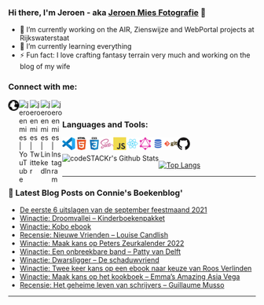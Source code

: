 ### Hi there, I'm Jeroen - aka [Jeroen Mies Fotografie][website] 👋

- 🔭 I’m currently working on the AIR, Zienswijze and WebPortal projects at Rijkswaterstaat
- 🌱 I’m currently learning everything
- ⚡ Fun fact: I love crafting fantasy terrain very much and working on the blog of my wife

### Connect with me:

[<img align="left" alt="jeroenmies" width="22px" src="https://raw.githubusercontent.com/iconic/open-iconic/master/svg/globe.svg" />][website]
[<img align="left" alt="jeroenmies | YouTube" width="22px" src="https://cdn.jsdelivr.net/npm/simple-icons@v3/icons/youtube.svg" />][youtube]
[<img align="left" alt="jeroenmies | Twitter" width="22px" src="https://cdn.jsdelivr.net/npm/simple-icons@v3/icons/twitter.svg" />][twitter]
[<img align="left" alt="jeroenmies | LinkedIn" width="22px" src="https://cdn.jsdelivr.net/npm/simple-icons@v3/icons/linkedin.svg" />][linkedin]
[<img align="left" alt="jeroenmies | Instagram" width="22px" src="https://cdn.jsdelivr.net/npm/simple-icons@v3/icons/instagram.svg" />][instagram]

<br />

### Languages and Tools:

[<img align="left" alt="Visual Studio Code" width="26px" src="https://raw.githubusercontent.com/github/explore/80688e429a7d4ef2fca1e82350fe8e3517d3494d/topics/visual-studio-code/visual-studio-code.png" />][webdevplaylist]
[<img align="left" alt="HTML5" width="26px" src="https://raw.githubusercontent.com/github/explore/80688e429a7d4ef2fca1e82350fe8e3517d3494d/topics/html/html.png" />][webdevplaylist]
[<img align="left" alt="CSS3" width="26px" src="https://raw.githubusercontent.com/github/explore/80688e429a7d4ef2fca1e82350fe8e3517d3494d/topics/css/css.png" />][cssplaylist]
[<img align="left" alt="Sass" width="26px" src="https://raw.githubusercontent.com/github/explore/80688e429a7d4ef2fca1e82350fe8e3517d3494d/topics/sass/sass.png" />][cssplaylist]
[<img align="left" alt="JavaScript" width="26px" src="https://raw.githubusercontent.com/github/explore/80688e429a7d4ef2fca1e82350fe8e3517d3494d/topics/javascript/javascript.png" />][jsplaylist]
[<img align="left" alt="React" width="26px" src="https://raw.githubusercontent.com/github/explore/80688e429a7d4ef2fca1e82350fe8e3517d3494d/topics/react/react.png" />][reactplaylist]
[<img align="left" alt="GraphQL" width="26px" src="https://raw.githubusercontent.com/github/explore/80688e429a7d4ef2fca1e82350fe8e3517d3494d/topics/graphql/graphql.png" />][webdevplaylist]
[<img align="left" alt="SQL" width="26px" src="https://raw.githubusercontent.com/github/explore/80688e429a7d4ef2fca1e82350fe8e3517d3494d/topics/sql/sql.png" />][webdevplaylist]
[<img align="left" alt="Git" width="26px" src="https://raw.githubusercontent.com/github/explore/80688e429a7d4ef2fca1e82350fe8e3517d3494d/topics/git/git.png" />][webdevplaylist]
[<img align="left" alt="GitHub" width="26px" src="https://raw.githubusercontent.com/github/explore/78df643247d429f6cc873026c0622819ad797942/topics/github/github.png" />][webdevplaylist]

<br />
<br />

<img align="left" alt="codeSTACKr's Github Stats" src="https://github-readme-stats.vercel.app/api?username=jeroenmies&show_icons=true&hide_border=true&count_private=true&theme=tokyonight" />

[![Top Langs](https://github-readme-stats.vercel.app/api/top-langs/?username=jeroenmies)](https://github.com/jeroenmies/github-readme-stats)

---

### 📕 Latest Blog Posts on Connie's Boekenblog'
<!-- BLOG-POST-LIST:START -->
- [De eerste 6 uitslagen van de september feestmaand 2021](https://conniesboekenblog.nl/2021/09/12/de-eerste-6-uitslagen-van-de-september-feestmaand-2021/?utm_source=rss&utm_medium=rss&utm_campaign=de-eerste-6-uitslagen-van-de-september-feestmaand-2021)
- [Winactie: Droomvallei – Kinderboekenpakket](https://conniesboekenblog.nl/2021/09/12/winactie-droomvallei-kinderboeken-pakket/?utm_source=rss&utm_medium=rss&utm_campaign=winactie-droomvallei-kinderboeken-pakket)
- [Winactie: Kobo ebook](https://conniesboekenblog.nl/2021/09/11/winactie-kobo-ebook/?utm_source=rss&utm_medium=rss&utm_campaign=winactie-kobo-ebook)
- [Recensie: Nieuwe Vrienden – Louise Candlish](https://conniesboekenblog.nl/2021/09/10/recensie-nieuwe-vrienden-louise-candlish/?utm_source=rss&utm_medium=rss&utm_campaign=recensie-nieuwe-vrienden-louise-candlish)
- [Winactie: Maak kans op Peters Zeurkalender 2022](https://conniesboekenblog.nl/2021/09/10/winactie-maak-kans-op-peters-zeurkalender-2022/?utm_source=rss&utm_medium=rss&utm_campaign=winactie-maak-kans-op-peters-zeurkalender-2022)
- [Winactie: Een onbreekbare band – Patty van Delft](https://conniesboekenblog.nl/2021/09/09/winactie-een-onbreekbare-band-patty-van-delft/?utm_source=rss&utm_medium=rss&utm_campaign=winactie-een-onbreekbare-band-patty-van-delft)
- [Winactie: Dwarsligger – De schaduwvriend](https://conniesboekenblog.nl/2021/09/08/winactie-dwarsligger-de-schaduwvriend/?utm_source=rss&utm_medium=rss&utm_campaign=winactie-dwarsligger-de-schaduwvriend)
- [Winactie: Twee keer kans op een ebook naar keuze van Roos Verlinden](https://conniesboekenblog.nl/2021/09/07/winactie-twee-keer-kans-op-een-ebook-naar-keuze-van-roos-verlinden/?utm_source=rss&utm_medium=rss&utm_campaign=winactie-twee-keer-kans-op-een-ebook-naar-keuze-van-roos-verlinden)
- [Winactie: Maak kans op het kookboek – Emma’s Amazing Asia Vega](https://conniesboekenblog.nl/2021/09/07/winactie-maak-kans-op-het-kookboek-emmas-amazing-asia-vega/?utm_source=rss&utm_medium=rss&utm_campaign=winactie-maak-kans-op-het-kookboek-emmas-amazing-asia-vega)
- [Recensie: Het geheime leven van schrijvers – Guillaume Musso](https://conniesboekenblog.nl/2021/09/06/recensie-het-geheime-leven-van-schrijvers-guillaume-musso/?utm_source=rss&utm_medium=rss&utm_campaign=recensie-het-geheime-leven-van-schrijvers-guillaume-musso)
<!-- BLOG-POST-LIST:END -->

---

[website]: https://jeroenmiesfotografie.nl
[twitter]: https://twitter.com/jeroenmies
[youtube]: https://www.youtube.com/channel/UCdM6wXDAk3Y8_ycxkSfAD7Q
[instagram]: https://www.instagram.com/jeroenmies/
[linkedin]: https://www.linkedin.com/in/jeroenmies/
[webdevplaylist]: https://www.youtube.com/playlist?list=PLlhZGGVFsRrTQQnp_2UwWSoAigm-9_SqR
[jsplaylist]: https://www.youtube.com/playlist?list=PLC5BA7CB1270B2073
[cssplaylist]: https://www.youtube.com/playlist?list=PLlhZGGVFsRrSeV5xra6z-nU60cqompunz
[reactplaylist]: https://www.youtube.com/playlist?list=PLC5BA7CB1270B2073
